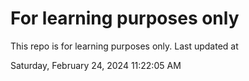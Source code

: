# For learning purposes only
This repo is for learning purposes only.
Last updated at

Saturday, February 24, 2024 11:22:05 AM

